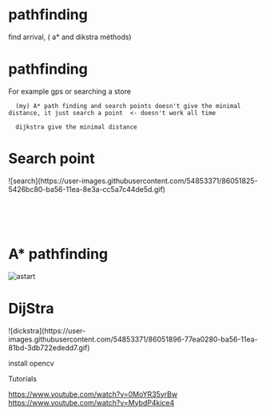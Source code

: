 # pathfinding
find arrival, ( a* and dikstra méthods)

<h1>pathfinding</h1>


For example gps or searching a store




      (my) A* path finding and search points doesn't give the minimal distance, it just search a point  <- doesn't work all time

      dijkstra give the minimal distance
           
           
<h1>Search point</h1>
![search](https://user-images.githubusercontent.com/54853371/86051825-5426bc80-ba56-11ea-8e3a-cc5a7c44de5d.gif)

<br><br><br>

<h1>A* pathfinding</h1>

![astart](https://user-images.githubusercontent.com/54853371/86051857-630d6f00-ba56-11ea-814d-6d76cd8c476a.gif)


<h1>DijStra</h1>
![dickstra](https://user-images.githubusercontent.com/54853371/86051896-77ea0280-ba56-11ea-81bd-3db722ededd7.gif)



install opencv


Tutorials

https://www.youtube.com/watch?v=0MoYR35yrBw
https://www.youtube.com/watch?v=MybdP4kice4
